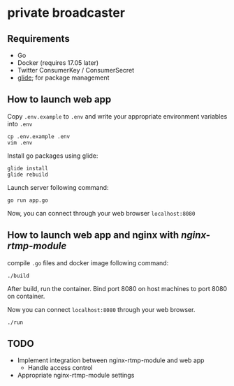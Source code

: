 # private broadcaster

## Requirements
* Go
* Docker (requires 17.05 later)
* Twitter ConsumerKey / ConsumerSecret
* [glide](https://glide.sh/); for package management

## How to launch web app
Copy `.env.example` to `.env` and write your appropriate
environment variables into `.env`

```
cp .env.example .env
vim .env
```

Install go packages using glide:
```
glide install
glide rebuild
```

Launch server following command:
```
go run app.go
```

Now, you can connect through your web browser `localhost:8080`

## How to launch web app and nginx with *nginx-rtmp-module*
compile `.go` files and docker image following command:

```shell
./build
```

After build, run the container.
Bind port 8080 on host machines to port 8080 on container.

Now you can connect `localhost:8080` through your web browser.

```
./run
```

## TODO
* Implement integration between nginx-rtmp-module and web app
  * Handle access control
* Appropriate nginx-rtmp-module settings

